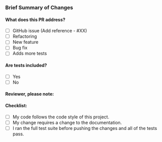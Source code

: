 ### Brief Summary of Changes

<!-- Provide some context as to what was changed, from an implementation standpoint. -->

#### What does this PR address?

-   [ ] GitHub issue (Add reference - #XX)
-   [ ] Refactoring
-   [ ] New feature
-   [ ] Bug fix
-   [ ] Adds more tests

#### Are tests included?

-   [ ] Yes
-   [ ] No

#### Reviewer, please note:

<!--
List anything here that the reviewer should pay special attention to. This might
include, for example:
* Dependence on other PRs
* Reference to other Cloudinary SDKs
* Changes that seem arbitrary without further explanations
-->

#### Checklist:

<!--- Go over all the following points, and put an `x` in all the boxes that apply. -->
<!--- If you're unsure about any of these, don't hesitate to ask. We're here to help! -->

-   [ ] My code follows the code style of this project.
-   [ ] My change requires a change to the documentation.
-   [ ] I ran the full test suite before pushing the changes and all of the tests pass.
